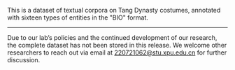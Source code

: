 This is a dataset of textual corpora on Tang Dynasty costumes, annotated with sixteen types of entities in the "BIO" format.


























*****************************************




Due to our lab’s policies and the continued development of our research, the complete dataset has not been stored in this release. We welcome other researchers to reach out via email at 220721062@stu.xpu.edu.cn for further discussion.
